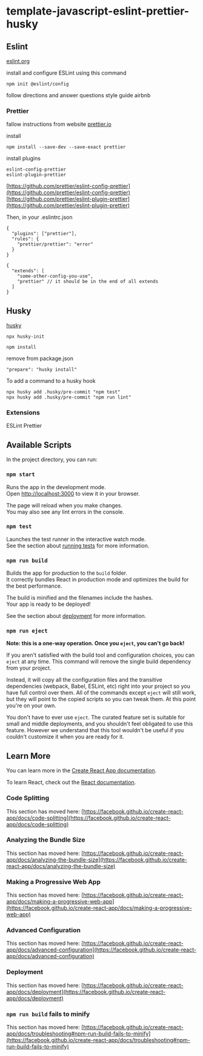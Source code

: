 # template-javascript-eslint-prettier-husky


## Eslint 


[eslint.org](https://eslint.org/)

install and configure ESLint using this command


```
npm init @eslint/config
```

follow directions and answer questions
style guide airbnb 


### Prettier

fallow instructions from website [prettier.io](https://prettier.io/docs/en/install)

install

```
npm install --save-dev --save-exact prettier
```

install plugins

```
eslint-config-prettier
eslint-plugin-prettier
```

[https://github.com/prettier/eslint-config-prettier](https://github.com/prettier/eslint-config-prettier)
[https://github.com/prettier/eslint-plugin-prettier](https://github.com/prettier/eslint-plugin-prettier)

Then, in your .eslintrc.json

```
{
  "plugins": ["prettier"],
  "rules": {
    "prettier/prettier": "error"
  }
}
```

```
{
  "extends": [
    "some-other-config-you-use",
    "prettier" // it should be in the end of all extends
  ]
}

```

## Husky

[husky](https://typicode.github.io/husky/)

```
npx husky-init 
```

```
npm install
```

remove from package.json 
``` 
"prepare": "husky install" 
```

To add a command to a  husky hook

```
npx husky add .husky/pre-commit "npm test"
npx husky add .husky/pre-commit "npm run lint"

```

### Extensions 

ESLint
Prettier

## Available Scripts

In the project directory, you can run:

### `npm start`

Runs the app in the development mode.\
Open [http://localhost:3000](http://localhost:3000) to view it in your browser.

The page will reload when you make changes.\
You may also see any lint errors in the console.

### `npm test`

Launches the test runner in the interactive watch mode.\
See the section about [running tests](https://facebook.github.io/create-react-app/docs/running-tests) for more information.

### `npm run build`

Builds the app for production to the `build` folder.\
It correctly bundles React in production mode and optimizes the build for the best performance.

The build is minified and the filenames include the hashes.\
Your app is ready to be deployed!

See the section about [deployment](https://facebook.github.io/create-react-app/docs/deployment) for more information.

### `npm run eject`

**Note: this is a one-way operation. Once you `eject`, you can't go back!**

If you aren't satisfied with the build tool and configuration choices, you can `eject` at any time. This command will remove the single build dependency from your project.

Instead, it will copy all the configuration files and the transitive dependencies (webpack, Babel, ESLint, etc) right into your project so you have full control over them. All of the commands except `eject` will still work, but they will point to the copied scripts so you can tweak them. At this point you're on your own.

You don't have to ever use `eject`. The curated feature set is suitable for small and middle deployments, and you shouldn't feel obligated to use this feature. However we understand that this tool wouldn't be useful if you couldn't customize it when you are ready for it.

## Learn More

You can learn more in the [Create React App documentation](https://facebook.github.io/create-react-app/docs/getting-started).

To learn React, check out the [React documentation](https://reactjs.org/).

### Code Splitting

This section has moved here: [https://facebook.github.io/create-react-app/docs/code-splitting](https://facebook.github.io/create-react-app/docs/code-splitting)

### Analyzing the Bundle Size

This section has moved here: [https://facebook.github.io/create-react-app/docs/analyzing-the-bundle-size](https://facebook.github.io/create-react-app/docs/analyzing-the-bundle-size)

### Making a Progressive Web App

This section has moved here: [https://facebook.github.io/create-react-app/docs/making-a-progressive-web-app](https://facebook.github.io/create-react-app/docs/making-a-progressive-web-app)

### Advanced Configuration

This section has moved here: [https://facebook.github.io/create-react-app/docs/advanced-configuration](https://facebook.github.io/create-react-app/docs/advanced-configuration)

### Deployment

This section has moved here: [https://facebook.github.io/create-react-app/docs/deployment](https://facebook.github.io/create-react-app/docs/deployment)

### `npm run build` fails to minify

This section has moved here: [https://facebook.github.io/create-react-app/docs/troubleshooting#npm-run-build-fails-to-minify](https://facebook.github.io/create-react-app/docs/troubleshooting#npm-run-build-fails-to-minify)

